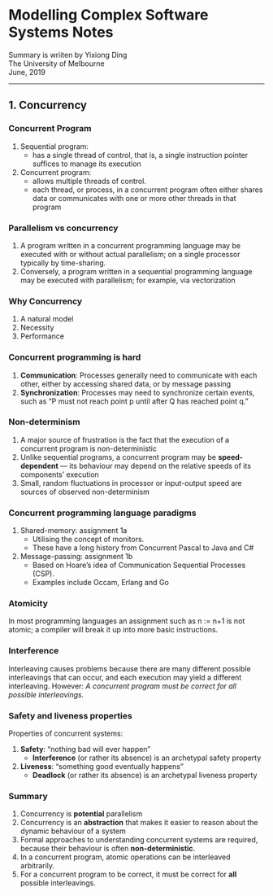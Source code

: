 # Modelling Complex Software Systems Notes

Summary is wriiten by Yixiong Ding  
The University of Melbourne  
June, 2019   
_ _ _

## 1. Concurrency

### Concurrent Program
1. Sequential program:
    - has a single thread of control, that is, a single instruction pointer suffices to manage its execution
2. Concurrent program:
    - allows multiple threads of control.
    - each thread, or process, in a concurrent program often either shares data or communicates with one or more other threads in that program

### Parallelism vs concurrency
1. A program written in a concurrent programming language may be executed with or without actual parallelism; on a single processor typically by time-sharing.
2. Conversely, a program written in a sequential programming language may be executed with parallelism; for example, via vectorization

### Why Concurrency
1. A natural model
2. Necessity
3. Performance

### Concurrent programming is hard
1. **Communication**: Processes generally need to communicate with each other, either by accessing shared data, or by message passing
2. **Synchronization**: Processes may need to synchronize certain events, such as “P must not reach point p until after Q has reached point q.”

### Non-determinism
1. A major source of frustration is the fact that the execution of a concurrent program is non-deterministic
2. Unlike sequential programs, a concurrent program may be **speed-dependent** — its behaviour may depend on the relative speeds of its components’ execution
3. Small, random fluctuations in processor or input-output speed are sources of observed non-determinism

### Concurrent programming language paradigms
1. Shared-memory: assignment 1a
    - Utilising the concept of monitors.
    - These have a long history from Concurrent Pascal to Java and C#
2. Message-passing: assignment 1b
    - Based on Hoare’s idea of Communication Sequential Processes (CSP).
    - Examples include Occam, Erlang and Go

### Atomicity
In most programming languages an assignment such as n := n+1 is not atomic; a compiler will break it up into more basic instructions.

### Interference
Interleaving causes problems because there are many different
possible interleavings that can occur, and each execution may yield a different interleaving. However: 
*A concurrent program must be correct for all possible interleavings.*

### Safety and liveness properties
Properties of concurrent systems:
1. **Safety**: “nothing bad will ever happen”
    - **Interference** (or rather its absence) is an archetypal safety property
2. **Liveness**: “something good eventually happens”
    - **Deadlock** (or rather its absence) is an archetypal liveness property

### Summary
1. Concurrency is **potential** parallelism
2. Concurrency is an **abstraction** that makes it easier to reason about the dynamic behaviour of a system 
3. Formal approaches to understanding concurrent systems are required, because their behaviour is often **non-deterministic**.
4. In a concurrent program, atomic operations can be interleaved arbitrarily.
5. For a concurrent program to be correct, it must be correct for **all** possible interleavings.